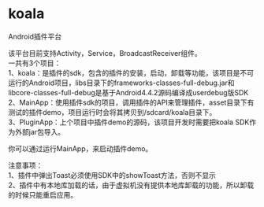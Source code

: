 koala
=====

Android插件平台

该平台目前支持Activity，Service，BroadcastReceiver组件。<br>
一共有3个项目：<br>
1、koala：是插件的sdk，包含的插件的安装，启动，卸载等功能，该项目是不可运行的Android项目，libs目录下的frameworks-classes-full-debug.jar和libcore-classes-full-debug是基于Android4.4.2源码编译成userdebug版SDK<br>
2、MainApp：使用插件sdk的项目，调用插件的API来管理插件，asset目录下有测试的插件demo，项目运行时会将其拷贝到/sdcard/koala目录下。<br>
3、PluginApp：上个项目中插件demo的源码，该项目开发时需要把koala SDK作为外部jar包导入。<br>

你可以通过运行MainApp，来启动插件demo。<br>

注意事项：<br>
1、插件中弹出Toast必须使用SDK中的showToast方法，否则不显示<br>
2、插件中有本地库加载的话，由于虚拟机没有提供本地库卸载的功能，所以卸载的时候只能重启应用。<br>
